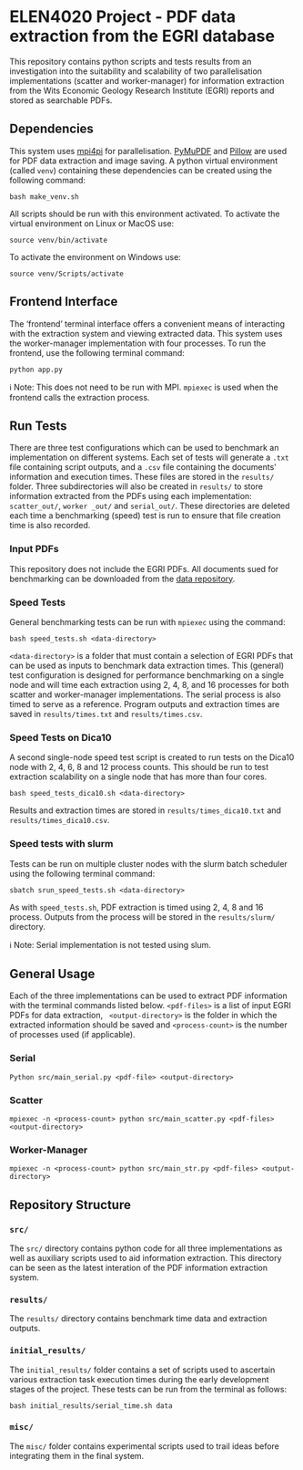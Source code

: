 # ELEN4020 Project - PDF data extraction from the EGRI database 
This repository contains python scripts and tests results from an investigation into the suitability and scalability of two parallelisation implementations (scatter and worker-manager) for information extraction from the Wits Economic Geology Research Institute (EGRI) reports and stored as searchable PDFs.

## Dependencies
This system uses [mpi4pi](https://mpi4py.readthedocs.io/en/stable/) for parallelisation. [PyMuPDF](https://pymupdf.readthedocs.io/en/latest/index.html) and [Pillow](https://pypi.org/project/pillow/) are used for PDF data extraction and image saving.
A python virtual environment (called `venv`) containing these dependencies can be created using the following command: 

```shell
bash make_venv.sh
```
All scripts should be run with this environment activated.
To activate the virtual environment on Linux or MacOS use:
```shell
source venv/bin/activate
```
To activate the environment on Windows use:
```shell
source venv/Scripts/activate
```
## Frontend Interface
The ‘frontend’ terminal interface offers a convenient means of interacting with the extraction system and viewing extracted data. This system uses the worker-manager implementation with four processes. To run the frontend, use the following terminal command:
```shell
python app.py
```
ℹ️ Note: This does not need to be run with MPI. `mpiexec` is used when the frontend calls the extraction process.
## Run Tests
There are three test configurations which can be used to benchmark an implementation on different systems. Each set of tests will generate a `.txt` file containing script outputs, and a `.csv` file containing the documents' information and execution times. These files are stored in the `results/` folder.
Three subdirectories will also be created in `results/` to store information extracted from the PDFs using each implementation: `scatter_out/`, `worker _out/` and `serial_out/`. These directories are deleted each time a benchmarking (speed) test is run to ensure that file creation time is also recorded.
### Input PDFs
This repository does not include the EGRI PDFs. All documents sued for benchmarking can be downloaded from the [data repository](https://github.com/witseie-elen4020/group06-Project-Data-2024).
### Speed Tests
General benchmarking tests can be run with `mpiexec` using the command:
```shell
bash speed_tests.sh <data-directory>
```
`<data-directory>` is a folder that must contain a selection of EGRI PDFs that can be used as inputs to benchmark data extraction times.
This (general) test configuration is designed for performance benchmarking on a single node and will time each extraction using 2, 4, 8, and 16 processes for both scatter and worker-manager implementations. The serial process is also timed to serve as a reference. Program outputs and extraction times are saved in `results/times.txt` and `results/times.csv`.
### Speed Tests on Dica10
A second single-node speed test script is created to run tests on the Dica10 node with 2, 4, 6, 8 and 12 process counts. This should be run to test extraction scalability on a single node that has more than four cores.
```shell
bash speed_tests_dica10.sh <data-directory>
```
Results and extraction times are stored in `results/times_dica10.txt` and `results/times_dica10.csv`.
### Speed tests with slurm
Tests can be run on multiple cluster nodes with the slurm batch scheduler using the following terminal command:
```shell
sbatch srun_speed_tests.sh <data-directory>
```
As with `speed_tests.sh`, PDF extraction is timed using 2, 4, 8 and 16 process.
Outputs from the process will be stored in the `results/slurm/` directory. 

ℹ️ Note: Serial implementation is not tested using slum.

## General Usage
Each of the three implementations can be used to extract PDF information with the terminal commands listed below. `<pdf-files>` is a list of input EGRI PDFs for data extraction, ` <output-directory>` is the folder in which the extracted information should be saved and `<process-count>` is the number of processes used (if applicable).
### Serial
```shell
Python src/main_serial.py <pdf-file> <output-directory>
```
### Scatter 
```shell
mpiexec -n <process-count> python src/main_scatter.py <pdf-files> <output-directory>
```  
### Worker-Manager
```shell
mpiexec -n <process-count> python src/main_str.py <pdf-files> <output-directory>
```  
## Repository Structure 
###  `src/`
The `src/` directory contains python code for all three implementations as well as auxiliary scripts used to aid information extraction. This directory can be seen as the latest interation of the PDF information extraction system.
### `results/`
The `results/` directory contains benchmark time data and extraction outputs.

### `initial_results/`
The `initial_results/` folder contains a set of scripts used to ascertain various extraction task execution times during the early development stages of the project. These tests can be run from the terminal as follows: 
```shell
bash initial_results/serial_time.sh data
```
### `misc/`
The `misc/` folder contains experimental scripts used to trail ideas before integrating them in the final system.




